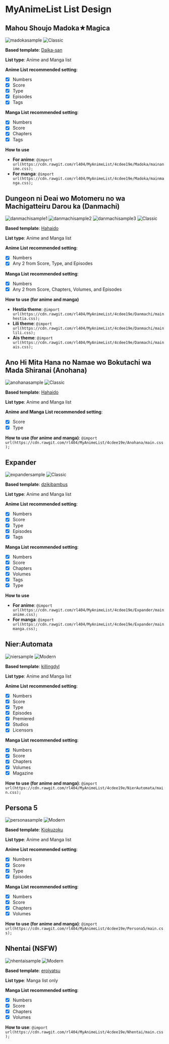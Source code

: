 # MyAnimeList List Design

## Mahou Shoujo Madoka★Magica
![madokasample](https://raw.githubusercontent.com/rl404/MyAnimeList/master/Madoka/images/sample.gif)
![Classic][classiclogo]

**Based template**: [Daika-san](https://myanimelist.net/profile/Daika-san)

**List type**: Anime and Manga list

**Anime List recommended setting**:
- [x] Numbers
- [x] Score
- [x] Type
- [x] Episodes
- [x] Tags

**Manga List recommended setting**:
- [x] Numbers
- [x] Score
- [x] Chapters
- [x] Tags

**How to use**
* **For anime**: `@import url(https://cdn.rawgit.com/rl404/MyAnimeList/4cdee19e/Madoka/mainanime.css);`
* **For manga**: `@import url(https://cdn.rawgit.com/rl404/MyAnimeList/4cdee19e/Madoka/mainmanga.css);`

## Dungeon ni Deai wo Motomeru no wa Machigatteiru Darou ka (Danmachi)
![danmachisample1](https://raw.githubusercontent.com/rl404/MyAnimeList/master/Danmachi/images/sample1.png)
![danmachisample2](https://raw.githubusercontent.com/rl404/MyAnimeList/master/Danmachi/images/sample2.png)
![danmachisample3](https://raw.githubusercontent.com/rl404/MyAnimeList/master/Danmachi/images/sample3.png)
![Classic][classiclogo]

**Based template**: [Hahaido](https://myanimelist.net/profile/Hahaido)

**List type**: Anime and Manga list

**Anime List recommended setting**:
- [x] Numbers
- [x] Any 2 from Score, Type, and Episodes

**Manga List recommended setting**:
- [x] Numbers
- [x] Any 2 from Score, Chapters, Volumes, and Episodes

**How to use (for anime and manga)**
* **Hestia theme**: `@import url(https://cdn.rawgit.com/rl404/MyAnimeList/4cdee19e/Danmachi/mainhestia.css);`
* **Lili theme**: `@import url(https://cdn.rawgit.com/rl404/MyAnimeList/4cdee19e/Danmachi/mainlili.css);`
* **Ais theme**: `@import url(https://cdn.rawgit.com/rl404/MyAnimeList/4cdee19e/Danmachi/mainais.css);`

## Ano Hi Mita Hana no Namae wo Bokutachi wa Mada Shiranai (Anohana)
![anohanasample](https://raw.githubusercontent.com/rl404/MyAnimeList/master/Anohana/images/sample.png)
![Classic][classiclogo]

**Based template**: [Hahaido](https://myanimelist.net/profile/Hahaido)

**List type**: Anime and Manga list

**Anime and Manga List recommended setting**:
- [x] Score
- [x] Type

**How to use (for anime and manga)**: `@import url(https://cdn.rawgit.com/rl404/MyAnimeList/4cdee19e/Anohana/main.css);`

## Expander
![expandersample](https://raw.githubusercontent.com/rl404/MyAnimeList/master/Expander/images/sample.png)
![Classic][classiclogo]

**Based template**: [dzikibambus](https://myanimelist.net/profile/dzikibambus)

**List type**: Anime and Manga list

**Anime List recommended setting**:
- [x] Numbers
- [x] Score
- [x] Type
- [x] Episodes
- [x] Tags

**Manga List recommended setting**:
- [x] Numbers
- [x] Score
- [x] Chapters
- [x] Volumes
- [x] Tags
- [x] Type

**How to use**
* **For anime**: `@import url(https://cdn.rawgit.com/rl404/MyAnimeList/4cdee19e/Expander/mainanime.css);`
* **For manga**: `@import url(https://cdn.rawgit.com/rl404/MyAnimeList/4cdee19e/Expander/mainmanga.css);`

## Nier:Automata
![niersample](https://raw.githubusercontent.com/rl404/MyAnimeList/master/NierAutomata/images/sample.png)
![Modern][modernlogo]

**Based template**: [killingdyl](https://myanimelist.net/profile/killingdyl)

**List type**: Anime and Manga list

**Anime List recommended setting**:
- [x] Numbers
- [x] Score
- [x] Type
- [x] Episodes
- [x] Premiered
- [x] Studios
- [x] Licensors

**Manga List recommended setting**:
- [x] Numbers
- [x] Score
- [x] Chapters
- [x] Volumes
- [x] Magazine

**How to use (for anime and manga)**: `@import url(https://cdn.rawgit.com/rl404/MyAnimeList/4cdee19e/NierAutomata/main.css);`

## Persona 5
![personasample](https://raw.githubusercontent.com/rl404/MyAnimeList/master/Persona5/images/sample.png)
![Modern][modernlogo]

**Based template**: [Kiokuzoku](https://myanimelist.net/profile/Kiokuzoku)

**List type**: Anime and Manga list

**Anime List recommended setting**:
- [x] Numbers
- [x] Score
- [x] Type
- [x] Episodes

**Manga List recommended setting**:
- [x] Numbers
- [x] Score
- [x] Chapters
- [x] Volumes

**How to use (for anime and manga)**: `@import url(https://cdn.rawgit.com/rl404/MyAnimeList/4cdee19e/Persona5/main.css);`

## Nhentai (NSFW)
![nhentaisample](https://raw.githubusercontent.com/rl404/MyAnimeList/master/Nhentai/sample.png)
![Modern][modernlogo]

**Based template**: [eroiyatsu](https://myanimelist.net/profile/eroiyatsu)

**List type**: Manga list only

**Manga List recommended setting**:
- [x] Numbers
- [x] Score
- [x] Chapters
- [x] Volumes

**How to use**: `@import url(https://cdn.rawgit.com/rl404/MyAnimeList/4cdee19e/Nhentai/main.css);`

[classiclogo]: https://raw.githubusercontent.com/rl404/MyAnimeList/master/Images/classic.png
[modernlogo]: https://raw.githubusercontent.com/rl404/MyAnimeList/master/Images/modern.png